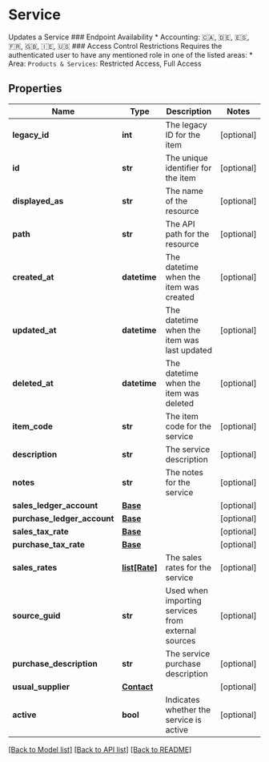 # Service

Updates a Service  ### Endpoint Availability  * Accounting: 🇨🇦, 🇩🇪, 🇪🇸, 🇫🇷, 🇬🇧, 🇮🇪, 🇺🇸  ### Access Control Restrictions  Requires the authenticated user to have any mentioned role in one of the listed areas: * Area: `Products & Services`: Restricted Access, Full Access
## Properties
Name | Type | Description | Notes
------------ | ------------- | ------------- | -------------
**legacy_id** | **int** | The legacy ID for the item | [optional] 
**id** | **str** | The unique identifier for the item | [optional] 
**displayed_as** | **str** | The name of the resource | [optional] 
**path** | **str** | The API path for the resource | [optional] 
**created_at** | **datetime** | The datetime when the item was created | [optional] 
**updated_at** | **datetime** | The datetime when the item was last updated | [optional] 
**deleted_at** | **datetime** | The datetime when the item was deleted | [optional] 
**item_code** | **str** | The item code for the service | [optional] 
**description** | **str** | The service description | [optional] 
**notes** | **str** | The notes for the service | [optional] 
**sales_ledger_account** | [**Base**](Base.md) |  | [optional] 
**purchase_ledger_account** | [**Base**](Base.md) |  | [optional] 
**sales_tax_rate** | [**Base**](Base.md) |  | [optional] 
**purchase_tax_rate** | [**Base**](Base.md) |  | [optional] 
**sales_rates** | [**list[Rate]**](Rate.md) | The sales rates for the service | [optional] 
**source_guid** | **str** | Used when importing services from external sources | [optional] 
**purchase_description** | **str** | The service purchase description | [optional] 
**usual_supplier** | [**Contact**](Contact.md) |  | [optional] 
**active** | **bool** | Indicates whether the service is active | [optional] 

[[Back to Model list]](../README.md#documentation-for-models) [[Back to API list]](../README.md#documentation-for-api-endpoints) [[Back to README]](../README.md)


